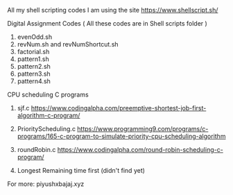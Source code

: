 
All my shell scripting codes
I am using the site https://www.shellscript.sh/

Digital Assignment Codes
( All these codes are in Shell scripts folder )
1. evenOdd.sh
2. revNum.sh and revNumShortcut.sh
3. factorial.sh
4. pattern1.sh
5. pattern2.sh
6. pattern3.sh
7. pattern4.sh

CPU scheduling C programs
1. sjf.c
https://www.codingalpha.com/preemptive-shortest-job-first-algorithm-c-program/

2. PriorityScheduling.c
https://www.programming9.com/programs/c-programs/165-c-program-to-simulate-priority-cpu-scheduling-algorithm

3. roundRobin.c
https://www.codingalpha.com/round-robin-scheduling-c-program/

4. Longest Remaining time first
(didn't find yet)


For more:
piyushxbajaj.xyz
